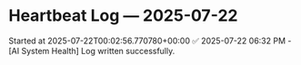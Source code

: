 # Heartbeat Log — 2025-07-22

Started at 2025-07-22T00:02:56.770780+00:00
✅ 2025-07-22 06:32 PM - [AI System Health] Log written successfully.
